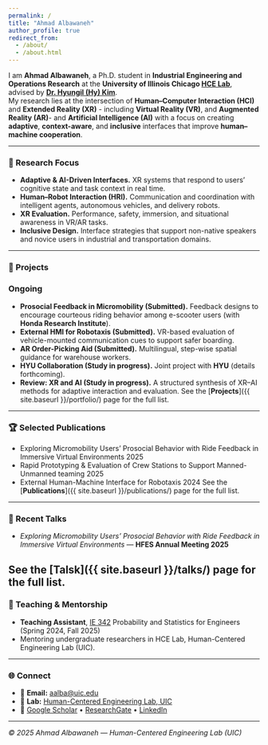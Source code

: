 ```yaml
---
permalink: /
title: "Ahmad Albawaneh"
author_profile: true
redirect_from: 
  - /about/
  - /about.html
---
```



I am **Ahmad Albawaneh**, a Ph.D. student in **Industrial Engineering and Operations Research** at the **University of Illinois Chicago [HCE Lab](https://sites.google.com/view/human-centered-engineering)**, advised by [**Dr. Hyungil (Hy) Kim**](https://mie.uic.edu/profiles/kim-hyungil/).  
My research lies at the intersection of **Human–Computer Interaction (HCI)** and **Extended Reality (XR)** - including **Virtual Reality (VR)**, and **Augmented Reality (AR)**- and **Artificial Intelligence (AI)**  with a focus on creating **adaptive**, **context-aware**, and **inclusive** interfaces that improve **human–machine cooperation**.



---


### 🔬 Research Focus

- **Adaptive & AI-Driven Interfaces.** XR systems that respond to users’ cognitive state and task context in real time.  
- **Human–Robot Interaction (HRI).** Communication and coordination with intelligent agents, autonomous vehicles, and delivery robots.  
- **XR Evaluation.** Performance, safety, immersion, and situational awareness in VR/AR tasks.  
- **Inclusive Design.** Interface strategies that support non-native speakers and novice users in industrial and transportation domains.

---


### 🧩 Projects

### Ongoing
- **Prosocial Feedback in Micromobility (Submitted).** Feedback designs to encourage courteous riding behavior among e-scooter users (with **Honda Research Institute**).  
- **External HMI for Robotaxis (Submitted).** VR-based evaluation of vehicle-mounted communication cues to support safer boarding.  
- **AR Order-Picking Aid (Submitted).** Multilingual, step-wise spatial guidance for warehouse workers.  
- **HYU Collaboration (Study in progress).** Joint project with **HYU** (details forthcoming).  
- **Review: XR and AI (Study in progress).** A structured synthesis of XR–AI methods for adaptive interaction and evaluation.
See the [**Projects**]({{ site.baseurl }}/portfolio/) page for the full list.

---

### 🏆 Selected Publications
- Exploring Micromobility Users’ Prosocial Behavior with Ride Feedback in Immersive Virtual Environments 2025
- Rapid Prototyping & Evaluation of Crew Stations to Support Manned-Unmanned teaming 2025
- External Human-Machine Interface for Robotaxis 2024
See the [**Publications**]({{ site.baseurl }}/publications/) page for the full list.

---

### 🎤 Recent Talks
- *Exploring Micromobility Users’ Prosocial Behavior with Ride Feedback in Immersive Virtual Environments* — **HFES Annual Meeting 2025**  

See the [**Talsk**]({{ site.baseurl }}/talks/) page for the full list.
---

### 🧠 Teaching & Mentorship 
- **Teaching Assistant**, [IE 342](https://catalog.uic.edu/all-course-descriptions/ie/) Probability and Statistics for Engineers (Spring 2024, Fall 2025) 
- Mentoring undergraduate researchers in HCE Lab, Human-Centered Engineering Lab (UIC).

---

### 🌐 Connect
- 📧 **Email:** [aalba@uic.edu](mailto:aalba@uic.edu)  
- 🏫 **Lab:** [Human-Centered Engineering Lab, UIC](https://sites.google.com/view/human-centered-engineering) 
- 🧾 [Google Scholar](https://scholar.google.com/citations?user=ywoPBf8AAAAJ&hl=en) • [ResearchGate](https://www.researchgate.net/profile/Ahmad-Albawaneh-2) • [LinkedIn](https://linkedin.com/in/ahmadbawaneh)  

---

*© 2025 Ahmad Albawaneh — Human-Centered Engineering Lab (UIC)*
